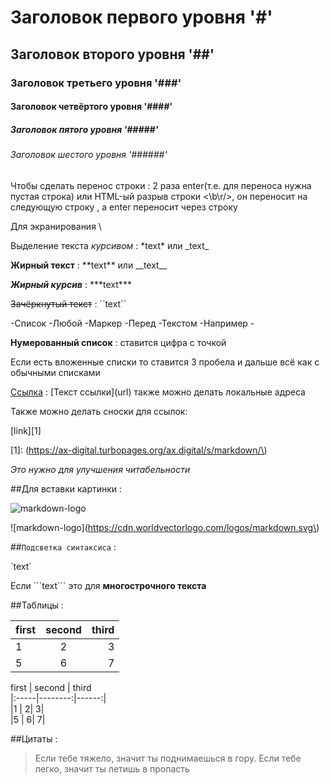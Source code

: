 # Заголовок первого уровня '#'
## Заголовок второго уровня '##'
### Заголовок третьего уровня '###'
#### Заголовок четвёртого уровня '####'
##### Заголовок пятого уровня '#####'
###### Заголовок шестого уровня '######'

Чтобы сделать перенос строки : 2 раза enter(т.е. для переноса нужна пустая строка) или HTML-ый разрыв строки \<\b\r\/\>, он переносит на следующую строку , а enter переносит через строку

Для экранирования \\

Выделение текста *курсивом* : \*text\* или \_text\_

**Жирный текст** : \*\*text\*\* или \_\_text\_\_

***Жирный курсив*** : \*\*\*text\*\*\*

~~Зачёркнутый текст~~ : \`\`text\`\`

-Список
-Любой
-Маркер
-Перед
-Текстом 
-Например \-

**Нумерованный список** : ставится цифра с точкой

Если есть вложенные списки то ставится 3 пробела и дальше всё как с обычными списками

[Ссылка](https://ax-digital.turbopages.org/ax.digital/s/markdown/) : \[Текст ссылки\]\(url\) также можно делать локальные адреса 

Также можно делать сноски для ссылок: 

\[link\]\[1\]

\[1\]\: \(https://ax-digital.turbopages.org/ax.digital/s/markdown/\)

*Это нужно для улучшения читабельности*

##Для вставки картинки :

![markdown-logo](https://cdn.worldvectorlogo.com/logos/markdown.svg)

\!\[markdown-logo\]\(https://cdn.worldvectorlogo.com/logos/markdown.svg\)

##`Подсветка синтаксиса` :

\`text\`

Если \`\`\`text\`\`\` это для **многострочного текста**

##Таблицы :

first  | second   | third
|:-----|:--------:|------:|
|1     |         2|      3|
|5     |         6|      7|

first   \| second  \| third<br/>
\|:-----\|--------:\|------:\|<br/>
\|1     \|        2\|      3\|<br/>
\|5     \|        6\|      7\|

##Цитаты :

>Если тебе тяжело, значит ты поднимаешься в гору. Если тебе легко, значит ты летишь в пропасть
